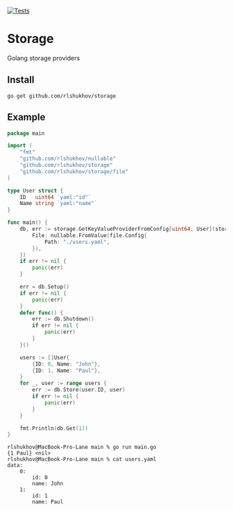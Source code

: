 [![Tests](https://github.com/rlshukhov/storage/actions/workflows/tests.yml/badge.svg)](https://github.com/rlshukhov/storage/actions/workflows/tests.yml)

# Storage
Golang storage providers

## Install 

```shell
go get github.com/rlshukhov/storage
```

## Example

```go
package main

import (
	"fmt"
	"github.com/rlshukhov/nullable"
	"github.com/rlshukhov/storage"
	"github.com/rlshukhov/storage/file"
)

type User struct {
	ID   uint64 `yaml:"id"`
	Name string `yaml:"name"`
}

func main() {
	db, err := storage.GetKeyValueProviderFromConfig[uint64, User](storage.KeyValueConfig{
		File: nullable.FromValue(file.Config{
			Path: "./users.yaml",
		}),
	})
	if err != nil {
		panic(err)
	}

	err = db.Setup()
	if err != nil {
		panic(err)
	}
	defer func() {
		err := db.Shutdown()
		if err != nil {
			panic(err)
		}
	}()

	users := []User{
		{ID: 0, Name: "John"},
		{ID: 1, Name: "Paul"},
	}
	for _, user := range users {
		err := db.Store(user.ID, user)
		if err != nil {
			panic(err)
		}
	}

	fmt.Println(db.Get(1))
}
```

```shell
rlshukhov@MacBook-Pro-Lane main % go run main.go
{1 Paul} <nil>
rlshukhov@MacBook-Pro-Lane main % cat users.yaml
data:
    0:
        id: 0
        name: John
    1:
        id: 1
        name: Paul
```
